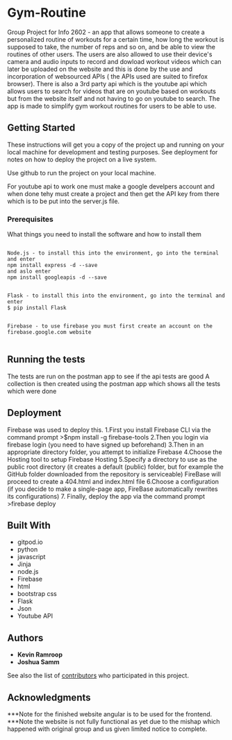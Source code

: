 # Gym-Routine
Group Project for Info 2602 - an app that allows someone to create a personalized routine of workouts for a certain time, how long the workout is supposed to take, the number of reps and so on, and be able to view the routines of other users. The users are also allowed to use their device's camera and audio inputs to record and dowload workout videos which can later be uploaded on the website and this is done by the use and incorporation of websourced APIs ( the APIs used are suited to firefox browser).
There is also a 3rd party api which is the youtube api which allows users to search for videos that are on youtube based on workouts but from the website itself and not having to go on youtube to search. The app is made to simplify gym workout routines for users to be able to use.

## Getting Started

These instructions will get you a copy of the project up and running on your local machine for development and testing purposes. See deployment for notes on how to deploy the project on a live system.

Use github to run the project on your local machine.

For youtube api to work one must make a google develpers account and when done tehy must create a project and then get the API key from there which is to be put into the server.js file.

### Prerequisites

What things you need to install the software and how to install them

```

Node.js - to install this into the environment, go into the terminal and enter 
npm install express -d --save 
and aslo enter 
npm install googleapis -d --save


Flask - to install this into the environment, go into the terminal and enter
$ pip install Flask


Firebase - to use firebase you must first create an account on the firebase.google.com website


```

## Running the tests

The tests are run on the postman app to see if the api tests are good 
A collection is then created using the postman app which shows all the tests which were done

## Deployment
Firebase was used to deploy this.
1.First you install Firebase CLI via the command prompt  >$npm install -g firebase-tools
2.Then you login via firebase login (you need to have signed up beforehand)
3.Then in an appropriate directory folder, you attempt to initialize Firebase
4.Choose the Hosting tool to setup Firebase Hosting
5.Specify a directory to use as the public root directory (it creates a default (public) folder, but for example the GitHub folder downloaded from the repository is serviceable)
FireBase will proceed to create a 404.html and index.html file
6.Choose a configuration (if you decide to make a single-page app, FireBase automatically rewrites its configurations)
7. Finally, deploy the app via the command prompt >firebase deploy 


## Built With

* gitpod.io
* python
* javascript
* Jinja
* node.js
* Firebase
* html
* bootstrap css
* Flask
* Json
* Youtube API


## Authors

* **Kevin Ramroop** 
* **Joshua Samm**

See also the list of [contributors](https://github.com/PALWolfOS/Gym-Routine/graphs/contributors) who participated in this project.



## Acknowledgments

***Note for the finished website angular is to be used for the frontend.
***Note the website is not fully functional as yet due to the mishap which happened with original group and us given limited notice to complete.
